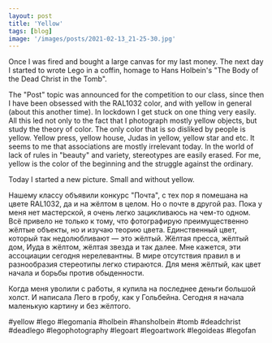 ```yaml
---
layout: post
title: 'Yellow'
tags: [blog]
image: '/images/posts/2021-02-13_21-25-30.jpg'
---
```


Once I was fired and bought a large canvas for my last money. The next day I started to wrote Lego in a coffin, homage to Hans Holbein's "The Body of the Dead Christ in the Tomb".

The "Post" topic was announced for the competition to our class, since then I have been obsessed with the RAL1032 color, and with yellow in general (about this another time). In lockdown I get stuck on one thing very easily. All this led not only to the fact that I photograph mostly yellow objects, but study the theory of color. The only color that is so disliked by people is yellow. Yellow press, yellow house, Judas in yellow, yellow star and etc. It seems to me that associations are mostly irrelevant today. In the world of lack of rules in "beauty" and variety, stereotypes are easily erased. For me, yellow is the color of the beginning and the struggle against the ordinary.

Today I started a new picture. Small and without yellow.

Нашему классу объявили конкурс "Почта", с тех пор я помешана на цвете RAL1032, да и на жёлтом в целом. Но о почте в другой раз. Пока у меня нет мастерской, я очень легко зацикливаюсь на чем-то одном. Всё привело не только к тому, что фотографирую преимущественно жёлтые объекты, но и изучаю теорию цвета. Единственный цвет, который так недолюбливают — это жёлтый. Жёлтая пресса, жёлтый дом, Иуда в жёлтом, жёлтая звезда и так далее. Мне кажется, эти ассоциации сегодня нерелевантны. В мире отсутствия правил в и разнообразия стереотипы легко стираются. Для меня жёлтый, как цвет начала и борьбы против обыденности. 

Когда меня уволили с работы, я купила на последнее деньги большой холст. И написала Лего в гробу, как у Гольбейна. Сегодня я начала маленькую картину и без жёлтого. 

#yellow #lego #legomania #holbein #hansholbein #tomb #deadchrist #deadlego #legophotography #legoart #legoartwork #legoideas #legofan
